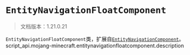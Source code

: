 # `EntityNavigationFloatComponent`

> 文档版本：1.21.0.21

`EntityNavigationFloatComponent`类，扩展自[`EntityNavigationComponent`](./entitynavigationcomponent.md)。script_api.mojang-minecraft.entitynavigationfloatcomponent.description

